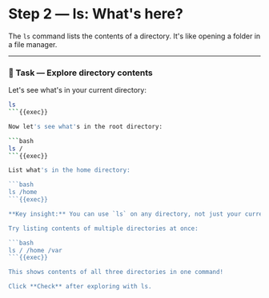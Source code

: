 # Step 2 — ls: What's here?

The `ls` command lists the contents of a directory. It's like opening a folder in a file manager.

---

### 👀 Task — Explore directory contents

Let's see what's in your current directory:

```bash
ls
```{{exec}}

Now let's see what's in the root directory:

```bash
ls /
```{{exec}}

List what's in the home directory:

```bash
ls /home
```{{exec}}

**Key insight:** You can use `ls` on any directory, not just your current one!

Try listing contents of multiple directories at once:

```bash
ls / /home /var
```{{exec}}

This shows contents of all three directories in one command!

Click **Check** after exploring with ls.